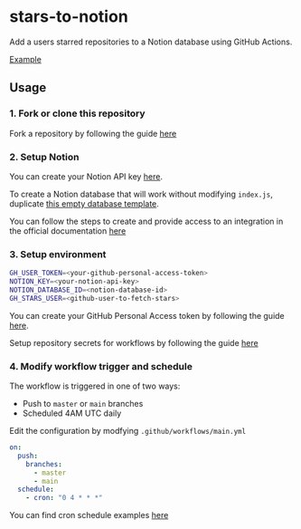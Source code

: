 # stars-to-notion

Add a users starred repositories to a Notion database using GitHub Actions.

[Example](https://heavenly-straw-aa6.notion.site/0dc0dd4d8c424a88ae6ed445380cd257?v=e514ae4f42ed45d48167c92863a77b57)

## Usage

### 1. Fork or clone this repository

Fork a repository by following the guide [here](https://docs.github.com/en/get-started/quickstart/fork-a-repo)

### 2. Setup Notion

You can create your Notion API key [here](https://www.notion.com/my-integrations).

To create a Notion database that will work without modifying `index.js`, duplicate [this empty database template](https://heavenly-straw-aa6.notion.site/fd83c7e92f124740a09311d15798fb1a?v=65e930fbb92842e09a265537d1369922).

You can follow the steps to create and provide access to an integration in the official documentation [here](https://developers.notion.com/docs)

### 3. Setup environment

```zsh
GH_USER_TOKEN=<your-github-personal-access-token>
NOTION_KEY=<your-notion-api-key>
NOTION_DATABASE_ID=<notion-database-id>
GH_STARS_USER=<github-user-to-fetch-stars>
```

You can create your GitHub Personal Access token by following the guide [here](https://docs.github.com/en/github/authenticating-to-github/creating-a-personal-access-token).

Setup repository secrets for workflows by following the guide [here](https://github.com/Azure/actions-workflow-samples/blob/master/assets/create-secrets-for-GitHub-workflows.md)

### 4. Modify workflow trigger and schedule

The workflow is triggered in one of two ways:

- Push to `master` or `main` branches
- Scheduled 4AM UTC daily

Edit the configuration by modfying `.github/workflows/main.yml`

```yaml
on:
  push:
    branches:
      - master
      - main
  schedule:
    - cron: "0 4 * * *"
```

You can find cron schedule examples [here](https://crontab.guru/examples.html)
